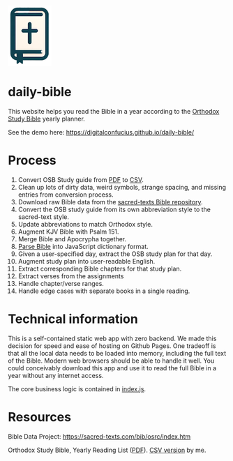 ![logo](bible_logo.png)

# daily-bible
This website helps you read the Bible in a year according to the [Orthodox Study Bible](https://en.wikipedia.org/wiki/Orthodox_Study_Bible) yearly planner.

See the demo here: https://digitalconfucius.github.io/daily-bible/

# Process
1) Convert OSB Study guide from [PDF](https://github.com/digitalconfucius/daily-bible/blob/main/raw_data/osb_study_guide.pdf) to [CSV](https://github.com/digitalconfucius/daily-bible/blob/main/raw_data/osb_study_guide.csv).
2) Clean up lots of dirty data, weird symbols, strange spacing, and missing entries from conversion process.
3) Download raw Bible data from the [sacred-texts Bible repository](https://sacred-texts.com/bib/osrc/index.htm).
4) Convert the OSB study guide from its own abbreviation style to the sacred-text style.
5) Update abbreviations to match Orthodox style.
6) Augment KJV Bible with Psalm 151.
7) Merge Bible and Apocrypha together.
8) [Parse Bible](https://github.com/digitalconfucius/daily-bible/blob/main/raw_data/bible_parser.py) into JavaScript dictionary format.
9) Given a user-specified day, extract the OSB study plan for that day.
10) Augment study plan into user-readable English.
11) Extract corresponding Bible chapters for that study plan.
12) Extract verses from the assignments
13) Handle chapter/verse ranges.
14) Handle edge cases with separate books in a single reading.

# Technical information
This is a self-contained static web app with zero backend. We made this decision for speed and ease of hosting on Github Pages. One tradeoff is that all the local data needs to be loaded into memory, including the full text of the Bible. Modern web browsers should be able to handle it well. You could conceivably download this app and use it to read the full Bible in a year without any internet access.

The core business logic is contained in [index.js](index.js).

# Resources
Bible Data Project: https://sacred-texts.com/bib/osrc/index.htm

Orthodox Study Bible, Yearly Reading List ([PDF](https://github.com/digitalconfucius/daily-bible/blob/main/raw_data/osb_study_guide.pdf)). [CSV version](https://github.com/digitalconfucius/daily-bible/blob/main/raw_data/osb_study_guide.csv) by me.
